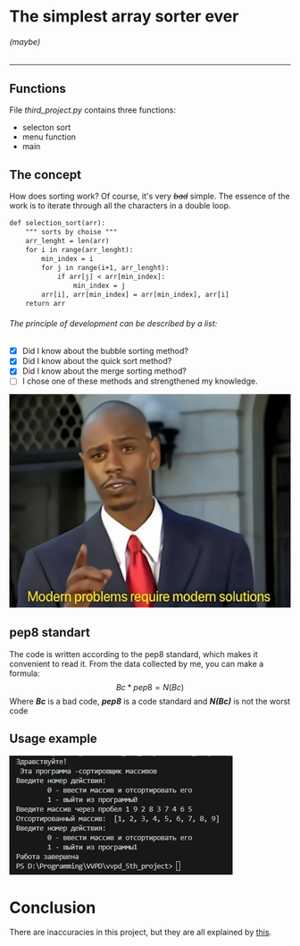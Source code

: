 # The simplest array sorter ever
###### (maybe)
___

## Functions
File *third_project.py* contains three functions:
- selecton sort
- menu function
- main

## The concept 
How does sorting work? Of course, it's very *~~bad~~* simple. The essence of the work is to iterate through all the characters in a double loop.
```
def selection_sort(arr):
    """ sorts by choise """
    arr_lenght = len(arr)
    for i in range(arr_lenght):
        min_index = i
        for j in range(i+1, arr_lenght):
            if arr[j] < arr[min_index]:
                min_index = j
        arr[i], arr[min_index] = arr[min_index], arr[i]
    return arr
```

###### The principle of development can be described by a list:

- [x] Did I know about the bubble sorting method?
- [x] Did I know about the quick sort method?
- [x] Did I know about the merge sorting method?
- [ ] I chose one of these methods and strengthened my knowledge.

![brilliantly](image.png)

## pep8 standart 

The code is written according to the pep8 standard, which makes it convenient to read it. From the data collected by me, you can make a formula:
$$Bc * pep8 = N(Bc)$$
Where ___Bc___ is a bad code, ___pep8___ is a code standard and ___N(Bc)___ is not the worst code

## Usage example 
![Usage example](image-1.png)

# Conclusion
There are inaccuracies in this project, but they are all explained by [this](https://www.youtube.com/watch?v=dQw4w9WgXcQ&ab_channel=RickAstley).

